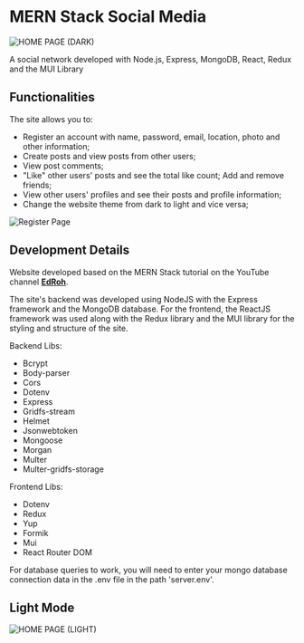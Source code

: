 # MERN Stack Social Media

![HOME PAGE (DARK)](https://i.imgur.com/txybv6v.png)

A social network developed with Node.js, Express, MongoDB, React, Redux and the MUI Library

## Functionalities

The site allows you to:

- Register an account with name, password, email, location, photo and other information;
- Create posts and view posts from other users;
- View post comments;
- "Like" other users' posts and see the total like count;
Add and remove friends;
- View other users' profiles and see their posts and profile information;
- Change the website theme from dark to light and vice versa;

![Register Page](https://i.imgur.com/sWApmfP.png)

## Development Details

Website developed based on the MERN Stack tutorial on the YouTube channel **[EdRoh](https://www.youtube.com/watch?v=K8YELRmUb5o&t=12835s)**.

The site's backend was developed using NodeJS with the Express framework and the MongoDB database. For the frontend, the ReactJS framework was used along with the Redux library and the MUI library for the styling and structure of the site.

Backend Libs:
- Bcrypt
- Body-parser
- Cors
- Dotenv
- Express
- Gridfs-stream
- Helmet
- Jsonwebtoken
- Mongoose
- Morgan
- Multer
- Multer-gridfs-storage

Frontend Libs:

- Dotenv
- Redux
- Yup
- Formik
- Mui
- React Router DOM

For database queries to work, you will need to enter your mongo database connection data in the .env file in the path 'server\.env'.

## Light Mode

![HOME PAGE (LIGHT)](https://i.imgur.com/GoowqdC.png)